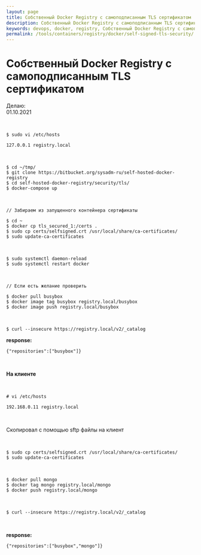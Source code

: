 ```yaml
---
layout: page
title: Собственный Docker Registry с самоподписанным TLS сертификатом
description: Собственный Docker Registry с самоподписанным TLS сертификатом
keywords: devops, docker, registry, Собственный Docker Registry с самоподписанным TLS сертификатом
permalink: /tools/containers/registry/docker/self-signed-tls-security/
---
```


# Собственный Docker Registry с самоподписанным TLS сертификатом

Делаю:  
01.10.2021

<br/>

```
$ sudo vi /etc/hosts

127.0.0.1 registry.local
```

<br/>

    $ cd ~/tmp/
    $ git clone https://bitbucket.org/sysadm-ru/self-hosted-docker-registry
    $ cd self-hosted-docker-registry/security/tls/
    $ docker-compose up

<!-- <br/>

https://192.168.0.11/v2/_catalog -->

<br/>

    // Забираем из запущенного контейнера сертификаты

    $ cd ~
    $ docker cp tls_secured_1:/certs .
    $ sudo cp certs/selfsigned.crt /usr/local/share/ca-certificates/
    $ sudo update-ca-certificates

<br/>

    $ sudo systemctl daemon-reload
    $ sudo systemctl restart docker

<br/>

    // Если есть желание проверить

    $ docker pull busybox
    $ docker image tag busybox registry.local/busybox
    $ docker image push registry.local/busybox

<br/>

```
$ curl --insecure https://registry.local/v2/_catalog
```

**response:**

```
{"repositories":["busybox"]}
```

<br/>

**На клиенте**

<br/>

```
# vi /etc/hosts

192.168.0.11 registry.local
```

<br/>

Скопировал с помощью sftp файлы на клиент

<br/>

    $ sudo cp certs/selfsigned.crt /usr/local/share/ca-certificates/
    $ sudo update-ca-certificates

<!-- <br/>

    $ sudo systemctl daemon-reload
    $ sudo systemctl restart docker -->

<br/>

    $ docker pull mongo
    $ docker tag mongo registry.local/mongo
    $ docker push registry.local/mongo

<br/>

```
$ curl --insecure https://registry.local/v2/_catalog
```

<br/>

**response:**

```
{"repositories":["busybox","mongo"]}
```
